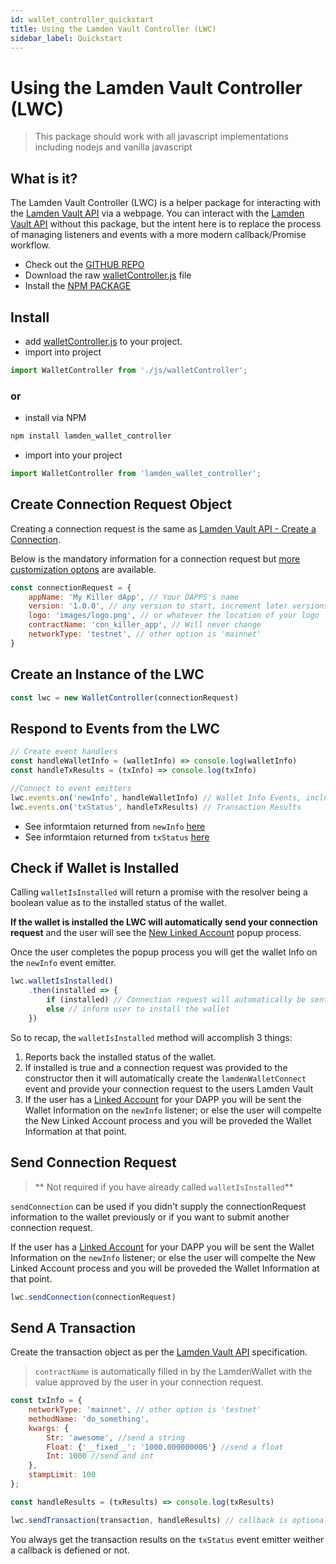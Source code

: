 ```yaml
---
id: wallet_controller_quickstart
title: Using the Lamden Vault Controller (LWC)
sidebar_label: Quickstart
---
```


# Using the Lamden Vault Controller (LWC)

> This package should work with all javascript implementations including nodejs and vanilla javascript

## What is it?
The Lamden Vault Controller (LWC) is a helper package for interacting with the <u>[Lamden Vault API](/wallet_api/overview)</u> via a webpage.
You can interact with the <u>[Lamden Vault API](/wallet_api/overview)</u> without this package, but the intent here is to replace the process of 
managing listeners and events with a more modern callback/Promise workflow.

- Check out the <u>[GITHUB REPO](https://github.com/Lamden/lamden_wallet_controller)</u>
- Download the raw <u>[walletController.js](https://raw.githubusercontent.com/Lamden/lamden_wallet_controller/master/walletController.js)</u> file
- Install the <u>[NPM PACKAGE](https://www.npmjs.com/package/lamden_wallet_controller)</u>

## Install

- add <u>[walletController.js](https://raw.githubusercontent.com/Lamden/lamden_wallet_controller/master/walletController.js)</u> to your project.
- import into project
```javascript
import WalletController from './js/walletController';

```

### or

- install via NPM
```bash
npm install lamden_wallet_controller
```
- import into your project
```javascript
import WalletController from 'lamden_wallet_controller';

```


## Create Connection Request Object
Creating a connection request is the same as <u>[Lamden Vault API - Create a Connection](docs/develop/wallet_api/overview)</u>.

Below is the mandatory information for a connection request but <u>[more customization optons](/wallet_api/customize_connection)</u>  are available.
```javascript
const connectionRequest = {
    appName: 'My Killer dApp', // Your DAPPS's name
    version: '1.0.0', // any version to start, increment later versions to update connection info
    logo: 'images/logo.png', // or whatever the location of your logo
    contractName: 'con_killer_app', // Will never change
    networkType: 'testnet', // other option is 'mainnet'
}
```

## Create an Instance of the LWC
```javascript
const lwc = new WalletController(connectionRequest)
```

## Respond to Events from the LWC
```javascript
// Create event handlers
const handleWalletInfo = (walletInfo) => console.log(walletInfo) 
const handleTxResults = (txInfo) => console.log(txInfo) 

//Connect to event emitters
lwc.events.on('newInfo', handleWalletInfo) // Wallet Info Events, including errors
lwc.events.on('txStatus', handleTxResults) // Transaction Results
```

- See informtaion returned from `newInfo` <u>[here](/wallet_api/get_wallet_info#request-wallet-info)</u>
- See informtaion returned from `txStatus` <u>[here](/wallet_api/send_transactions#listen-for-transaction-result)</u>

## Check if Wallet is Installed
Calling `walletIsInstalled` will return a promise with the resolver being a boolean value as to the installed status of the wallet.

**If the wallet is installed the LWC will automatically send your connection request** and the user will see the <u>[New Linked Account](/wallet/accounts_linked_create#linked-account-creation)</u> popup process. 

Once the user completes the popup process you will get the wallet Info on the `newInfo` event emitter.

```javascript
lwc.walletIsInstalled()
    .then(installed => {
        if (installed) // Connection request will automatically be sent.
        else // inform user to install the wallet
    })
```
So to recap, the `walletIsInstalled` method will accomplish 3 things:
1. Reports back the installed status of the wallet.
2. If installed is true and a connection request was provided to the constructor then it will automatically create the `lamdenWalletConnect` event and provide your connection request to the users Lamden Vault
3. If the user has a <u>[Linked Account](/wallet/accounts_linked_overview)</u> for your DAPP you will be sent the Wallet Information on the `newInfo` listener; or else the user will compelte the New Linked Account process and you will be proveded the Wallet Information at that point.

## Send Connection Request
> ** Not required if you have already called `walletIsInstalled`**

`sendConnection` can be used if you didn't supply the connectionRequest information to the wallet previously or if you want to submit another connection request.

If the user has a <u>[Linked Account](/wallet/accounts_linked_overview)</u> for your DAPP you will be sent the Wallet Information on the `newInfo` listener; or else the user will compelte the New Linked Account process and you will be proveded the Wallet Information at that point.

```javascript
lwc.sendConnection(connectionRequest)  
```


## Send A Transaction
Create the transaction object as per the <u>[Lamden Vault API](/wallet_api/send_transactions#create-transaction-detail)</u> specification.

> `contractName` is automatically filled in by the LamdenWallet with the value approved by the user in your connection request.

```javascript
const txInfo = {
    networkType: 'mainnet', // other option is 'testnet'
    methodName: 'do_something', 
    kwargs: {
        Str: 'awesome', //send a string
        Float: {'__fixed__': '1000.000000006'} //send a float
        Int: 1000 //send and int
    }, 
    stampLimit: 100
};

const handleResults = (txResults) => console.log(txResults)

lwc.sendTransaction(transaction, handleResults) // callback is optional
```

You always get the transaction results on the `txStatus` event emitter weither a callback is defiened or not.